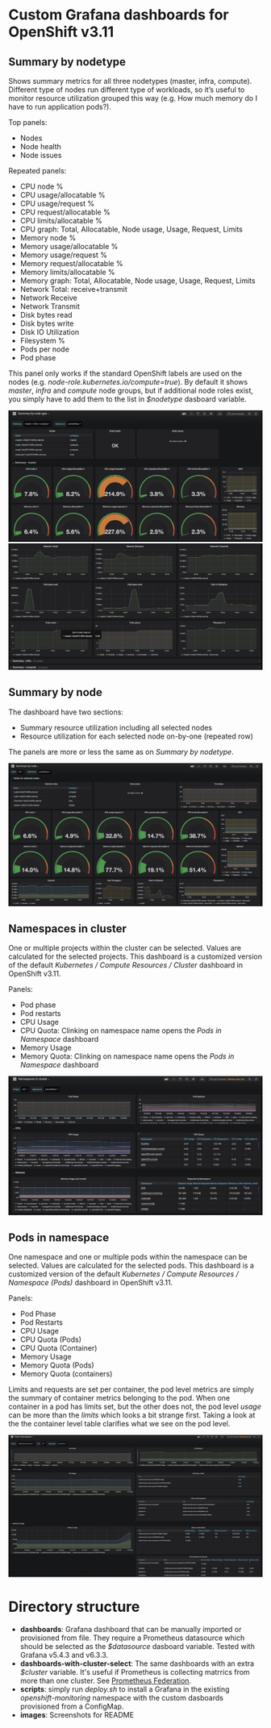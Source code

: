 # Custom Grafana dashboards for OpenShift v3.11

## Summary by nodetype
Shows summary metrics for all three nodetypes (master, infra, compute). Different type of nodes run different type of workloads, so it’s useful to monitor resource utilization grouped this way (e.g. How much memory do I have to run application pods?). 

Top panels:
* Nodes
* Node health
* Node issues

Repeated panels:
* CPU node %
* CPU usage/allocatable %
* CPU usage/request %
* CPU request/allocatable %
* CPU limits/allocatable %
* CPU graph: Total, Allocatable, Node usage, Usage, Request, Limits
* Memory node %
* Memory usage/allocatable %
* Memory usage/request %
* Memory request/allocatable %
* Memory limits/allocatable %
* Memory graph: Total, Allocatable, Node usage, Usage, Request, Limits
* Network Total: receive+transmit
* Network Receive
* Network Transmit
* Disk bytes read
* Disk bytes write
* Disk IO Utilization
* Filesystem %
* Pods per node
* Pod phase

This panel only works if the standard OpenShift labels are used on the nodes (e.g. _node-role.kubernetes.io/compute=true_). By default it shows _master_, _infra_ and _compute_ node groups, but if additional node roles exist, you simply have to add them to the list in _$nodetype_ dasboard variable.

![Summary by nodetype](images/summary-by-node-1.png "Summary by node")
![Summary by nodetype](images/summary-by-node-2.png "Summary by node")

## Summary by node

The dashboard have two sections:
* Summary resource utilization including all selected nodes
* Resource utilization for each selected node on-by-one (repeated row)

The panels are more or less the same as on _Summary by nodetype_.

![Summary by node](images/summary-by-node.png "Summary by node")

## Namespaces in cluster

One or multiple projects within the cluster can be selected. Values are calculated for the selected projects. This dashboard is a customized version of the default _Kubernetes / Compute Resources / Cluster_ dashboard in OpenShift v3.11. 

Panels:
* Pod phase
* Pod restarts
* CPU Usage
* CPU Quota: Clinking on namespace name opens the _Pods in Namespace_ dashboard
* Memory Usage
* Memory Quota: Clinking on namespace name opens the _Pods in Namespace_ dashboard

![Namespaces in cluster](images/namespaces-in-cluster.png "Namespaces in cluster")

## Pods in namespace
One namespace and one or multiple pods within the namespace can be selected. Values are calculated for the selected pods. This dashboard is a customized version of the default _Kubernetes / Compute Resources / Namespace (Pods)_ dashboard in OpenShift v3.11.

Panels:
* Pod Phase
* Pod Restarts
* CPU Usage
* CPU Quota (Pods)
* CPU Quota (Container)
* Memory Usage
* Memory Quota (Pods)
* Memory Quota (containers)

 Limits and requests are set per container, the pod level metrics are simply the summary of container metrics belonging to the pod. When one container in a pod has limits set, but the other does not, the pod level _usage_ can be more than the _limits_ which looks a bit strange first. Taking a look at the the container level table clarifies what we see on the pod level.

 ![Pods in namespace](images/pods-in-namespace.png "Pods in namespace")

# Directory structure

* **dashboards**: Grafana dashboard that can be manually imported or provisioned from file. They require a Prometheus datasource which should be selected as the _$datasource_ dasboard variable. Tested with Grafana v5.4.3 and v6.3.3.
* **dashboards-with-cluster-select**: The same dashboards with an extra _$cluster_ variable. It's useful if Prometheus is collecting matrrics from more than one cluster. See [Prometheus Federation](https://prometheus.io/docs/prometheus/latest/federation/).
* **scripts**: simply run _deploy.sh_ to install a Grafana in the existing _openshift-monitoring_ namespace with the custom dasboards provisioned from a ConfigMap.
* **images**: Screenshots for README
